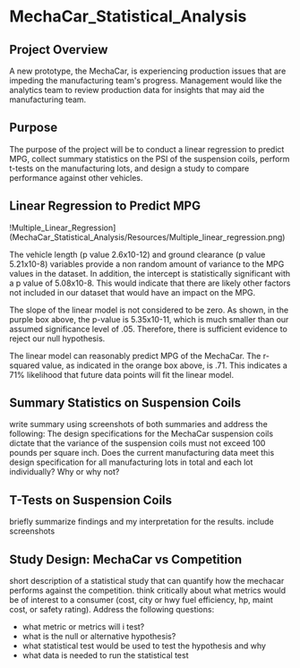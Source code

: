 # MechaCar_Statistical_Analysis

## Project Overview
A new prototype, the MechaCar, is experiencing production issues that are impeding the manufacturing team's progress.  Management would like the analytics team to review production data for insights that may aid the manufacturing team.

## Purpose
The purpose of the project will be to conduct a linear regression to predict MPG, collect summary statistics on the PSI of the suspension coils, perform t-tests on the manufacturing lots, and design a study to compare performance against other vehicles.

## Linear Regression to Predict MPG

!Multiple_Linear_Regression](MechaCar_Statistical_Analysis/Resources/Multiple_linear_regression.png)

The vehicle length (p value 2.6x10-12) and ground clearance (p value 5.21x10-8) variables provide a non random amount of variance to the MPG values in the dataset.  In addition, the intercept is statistically significant with a p value of 5.08x10-8.  This would indicate that there are likely other factors not included in our dataset that would have an impact on the MPG.

The slope of the linear model is not considered to be zero.  As shown, in the purple box above, the p-value is 5.35x10-11, which is much smaller than our assumed significance level of .05.  Therefore, there is sufficient evidence to reject our null hypothesis.

The linear model can reasonably predict MPG of the MechaCar.  The r-squared value, as indicated in the orange box above, is .71.  This indicates a 71% likelihood that future data points will fit the linear model.

## Summary Statistics on Suspension Coils
write summary using screenshots of both summaries and address the following:
The design specifications for the MechaCar suspension coils dictate that the variance of the suspension coils must not exceed 100 pounds per square inch. Does the current manufacturing data meet this design specification for all manufacturing lots in total and each lot individually? Why or why not?

## T-Tests on Suspension Coils
briefly summarize findings and my interpretation for the results.  include screenshots

## Study Design: MechaCar vs Competition
short description of a statistical study that can quantify how the mechacar performs against the competition.  think critically about what metrics would be of interest to a consumer (cost, city or hwy fuel efficiency, hp, maint cost, or safety rating).  Address the following questions:
 - what metric or metrics will i test?
 - what is the null or alternative hypothesis?
 - what statistical test would be used to test the hypothesis and why
 - what data is needed to run the statistical test
 